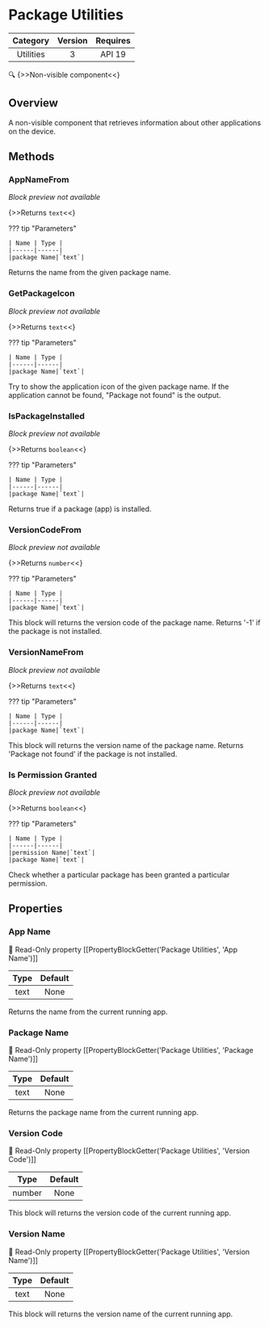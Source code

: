 # Package Utilities

| Category | Version | Requires |
|:--------:|:-------:|:--------:|
|Utilities|3|API 19 | Android 4.4 - 4.4.4 KitKat|

:mag: {>>Non-visible component<<}

## Overview

A non-visible component that retrieves information about other applications on the device.

## Methods

### AppNameFrom

_Block preview not available_

{>>Returns `text`<<}

??? tip "Parameters"

    | Name | Type |
    |------|------|
    |package Name|`text`|


Returns the name from the given package name.

### GetPackageIcon

_Block preview not available_

{>>Returns `text`<<}

??? tip "Parameters"

    | Name | Type |
    |------|------|
    |package Name|`text`|


Try to show the application icon of the given package name. If the application cannot be found, "Package not found" is the output.

### IsPackageInstalled

_Block preview not available_

{>>Returns `boolean`<<}

??? tip "Parameters"

    | Name | Type |
    |------|------|
    |package Name|`text`|


Returns true if a package (app) is installed.

### VersionCodeFrom

_Block preview not available_

{>>Returns `number`<<}

??? tip "Parameters"

    | Name | Type |
    |------|------|
    |package Name|`text`|


This block will returns the version code of the package name. Returns '-1' if the package is not installed.

### VersionNameFrom

_Block preview not available_

{>>Returns `text`<<}

??? tip "Parameters"

    | Name | Type |
    |------|------|
    |package Name|`text`|


This block will returns the version name of the package name. Returns 'Package not found' if the package is not installed.

### Is Permission Granted

_Block preview not available_

{>>Returns `boolean`<<}

??? tip "Parameters"

    | Name | Type |
    |------|------|
    |permission Name|`text`|
    |package Name|`text`|


Check whether a particular package has been granted a particular permission.

## Properties

### App Name

:eyes: Read-Only property
[[PropertyBlockGetter('Package Utilities', 'App Name')]]

| Type | Default |
|:----:|:-------:|
|text|None|

Returns the name from the current running app.

### Package Name

:eyes: Read-Only property
[[PropertyBlockGetter('Package Utilities', 'Package Name')]]

| Type | Default |
|:----:|:-------:|
|text|None|

Returns the package name from the current running app.

### Version Code

:eyes: Read-Only property
[[PropertyBlockGetter('Package Utilities', 'Version Code')]]

| Type | Default |
|:----:|:-------:|
|number|None|

This block will returns the version code of the current running app.

### Version Name

:eyes: Read-Only property
[[PropertyBlockGetter('Package Utilities', 'Version Name')]]

| Type | Default |
|:----:|:-------:|
|text|None|

This block will returns the version name of the current running app.